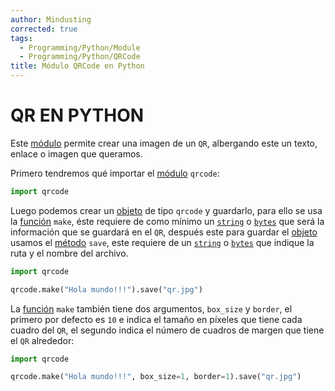 ```yaml
---
author: Mindusting
corrected: true
tags:
  - Programming/Python/Module
  - Programming/Python/QRCode
title: Módulo QRCode en Python
---
```


# QR EN PYTHON

Este [módulo](py_module.md) permite crear una imagen de un `QR`, albergando este un texto, enlace o imagen que queramos.

Primero tendremos qué importar el [módulo](py_module.md) `qrcode`:

```python
import qrcode
```

Luego podemos crear un [objeto](py_class.md) de tipo `qrcode` y guardarlo, para ello se usa la [función](py_function.md) `make`, éste requiere de como mínimo un [`string`](py_str.md) o [`bytes`](py_byte.md) que será la información que se guardará en el `QR`, después este para guardar el [objeto](py_class.md) usamos el [método](class/py_method.md) `save`, este requiere de un [`string`](py_str.md) o [`bytes`](py_byte.md) que indique la ruta y el nombre del archivo.

```python
import qrcode

qrcode.make("Hola mundo!!!").save("qr.jpg")
```

La [función](py_function.md) `make` también tiene dos argumentos, `box_size` y `border`, el primero por defecto es `10` e indica el tamaño en píxeles que tiene cada cuadro del `QR`, el segundo indica el número de cuadros de margen que tiene el `QR` alrededor:

```python
import qrcode

qrcode.make("Hola mundo!!!", box_size=1, border=1).save("qr.jpg")
```
